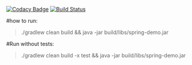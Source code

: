 [![Codacy Badge](https://api.codacy.com/project/badge/Grade/17ab033ca5ec4c9dbeef18a08d1e1959)](https://app.codacy.com/app/fcastillao/spring-demo?utm_source=github.com&utm_medium=referral&utm_content=fcastillao/spring-demo&utm_campaign=Badge_Grade_Settings)
[![Build Status](https://travis-ci.com/fcastillao/spring-demo.svg?branch=master)](https://travis-ci.com/fcastillao/spring-demo)

#how to run:
> ./gradlew clean build && java -jar build/libs/spring-demo.jar

#Run without tests:
> ./gradlew clean build -x test && java -jar build/libs/spring-demo.jar


